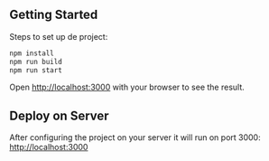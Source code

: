 ## Getting Started

Steps to set up de project:

```bash
npm install 
npm run build
npm run start
```

Open [http://localhost:3000](http://localhost:3000) with your browser to see the result.

## Deploy on Server

After configuring the project on your server it will run on port 3000:
[http://localhost:3000](http://localhost:3000)